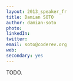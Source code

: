 ```yaml
---
layout: 2013_speaker_fr
title: Damian SOTO
author: damian-soto
photo: 
linkedIn: 
twitter: 
email: soto@coderev.org
web: 
secondary: yes
---
```


TODO.